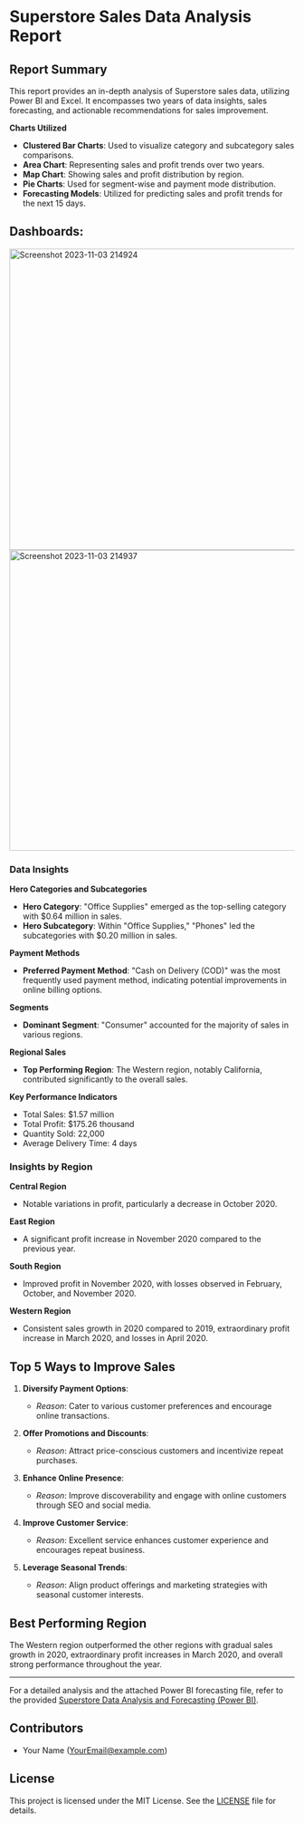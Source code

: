 # Superstore Sales Data Analysis Report

## Report Summary

This report provides an in-depth analysis of Superstore sales data, utilizing Power BI and Excel. It encompasses two years of data insights, sales forecasting, and actionable recommendations for sales improvement.

**Charts Utilized**
- **Clustered Bar Charts**: Used to visualize category and subcategory sales comparisons.
- **Area Chart**: Representing sales and profit trends over two years.
- **Map Chart**: Showing sales and profit distribution by region.
- **Pie Charts**: Used for segment-wise and payment mode distribution.
- **Forecasting Models**: Utilized for predicting sales and profit trends for the next 15 days.


## Dashboards:
<img width="532" alt="Screenshot 2023-11-03 214924" src="https://github.com/KumarAbhay98/Super_store_ecommerce_PowerBI_dashboard/assets/92244303/0996619b-633d-41ed-85b9-7aaf328ce1e6">

<img width="531" alt="Screenshot 2023-11-03 214937" src="https://github.com/KumarAbhay98/Super_store_ecommerce_PowerBI_dashboard/assets/92244303/fc127a90-5db0-4eaf-ace7-37ac096578a4">


### Data Insights

**Hero Categories and Subcategories**
- **Hero Category**: "Office Supplies" emerged as the top-selling category with $0.64 million in sales.
- **Hero Subcategory**: Within "Office Supplies," "Phones" led the subcategories with $0.20 million in sales.

**Payment Methods**
- **Preferred Payment Method**: "Cash on Delivery (COD)" was the most frequently used payment method, indicating potential improvements in online billing options.

**Segments**
- **Dominant Segment**: "Consumer" accounted for the majority of sales in various regions.

**Regional Sales**
- **Top Performing Region**: The Western region, notably California, contributed significantly to the overall sales.

**Key Performance Indicators**
- Total Sales: $1.57 million
- Total Profit: $175.26 thousand
- Quantity Sold: 22,000
- Average Delivery Time: 4 days

### Insights by Region

**Central Region**
- Notable variations in profit, particularly a decrease in October 2020.

**East Region**
- A significant profit increase in November 2020 compared to the previous year.

**South Region**
- Improved profit in November 2020, with losses observed in February, October, and November 2020.

**Western Region**
- Consistent sales growth in 2020 compared to 2019, extraordinary profit increase in March 2020, and losses in April 2020.

## Top 5 Ways to Improve Sales

1. **Diversify Payment Options**:
   - *Reason*: Cater to various customer preferences and encourage online transactions.

2. **Offer Promotions and Discounts**:
   - *Reason*: Attract price-conscious customers and incentivize repeat purchases.

3. **Enhance Online Presence**:
   - *Reason*: Improve discoverability and engage with online customers through SEO and social media.

4. **Improve Customer Service**:
   - *Reason*: Excellent service enhances customer experience and encourages repeat business.

5. **Leverage Seasonal Trends**:
   - *Reason*: Align product offerings and marketing strategies with seasonal customer interests.

## Best Performing Region

The Western region outperformed the other regions with gradual sales growth in 2020, extraordinary profit increases in March 2020, and overall strong performance throughout the year.

---

For a detailed analysis and the attached Power BI forecasting file, refer to the provided [Superstore Data Analysis and Forecasting (Power BI)](link_to_powerbi_file).

## Contributors

- Your Name (YourEmail@example.com)

## License

This project is licensed under the MIT License. See the [LICENSE](link_to_license) file for details.

